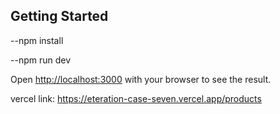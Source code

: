 ## Getting Started

--npm install

--npm run dev

Open [http://localhost:3000](http://localhost:3000) with your browser to see the result.

vercel link: https://eteration-case-seven.vercel.app/products
